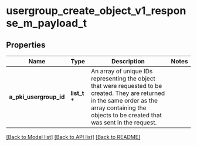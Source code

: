 # usergroup_create_object_v1_response_m_payload_t

## Properties
Name | Type | Description | Notes
------------ | ------------- | ------------- | -------------
**a_pki_usergroup_id** | **list_t \*** | An array of unique IDs representing the object that were requested to be created.  They are returned in the same order as the array containing the objects to be created that was sent in the request. | 

[[Back to Model list]](../README.md#documentation-for-models) [[Back to API list]](../README.md#documentation-for-api-endpoints) [[Back to README]](../README.md)


